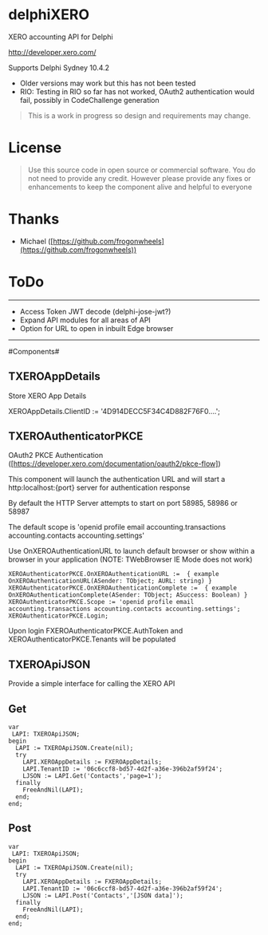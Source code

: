 # delphiXERO
XERO accounting API for Delphi

[http://developer.xero.com/ ](http://developer.xero.com/ )

Supports Delphi Sydney 10.4.2

* Older versions may work but this has not been tested
* RIO: Testing in RIO so far has not worked, OAuth2 authentication would fail, possibly in CodeChallenge generation 

> This is a work in progress so design and requirements may change.

# License #

> Use this source code in open source or commercial software. You do not need to provide any credit. However please provide any fixes or enhancements to keep the component alive and helpful to everyone

# Thanks #
- Michael ([https://github.com/frogonwheels](https://github.com/frogonwheels))


# ToDo #
----------
* Access Token JWT decode (delphi-jose-jwt?)
* Expand API modules for all areas of API
* Option for URL to open in inbuilt Edge browser

----------
#Components#

## TXEROAppDetails ##

Store XERO App Details

XEROAppDetails.ClientID := '4D914DECC5F34C4D882F76F0....';

## TXEROAuthenticatorPKCE ##

OAuth2 PKCE Authentication ([https://developer.xero.com/documentation/oauth2/pkce-flow])

This component will launch the authentication URL and will start a http:localhost:{port} server for authentication response

By default the HTTP Server attempts to start on port 58985, 58986 or 58987 

The default scope is 'openid profile email accounting.transactions accounting.contacts accounting.settings'

Use OnXEROAuthenticationURL to launch default browser or show within a browser in your application (NOTE: TWebBrowser IE Mode does not work)

	XEROAuthenticatorPKCE.OnXEROAuthenticationURL :=  { example OnXEROAuthenticationURL(ASender: TObject; AURL: string) }
	XEROAuthenticatorPKCE.OnXEROAuthenticationComplete :=  { example OnXEROAuthenticationComplete(ASender: TObject; ASuccess: Boolean) }
	XEROAuthenticatorPKCE.Scope := 'openid profile email accounting.transactions accounting.contacts accounting.settings';
	XEROAuthenticatorPKCE.Login;

Upon login FXEROAuthenticatorPKCE.AuthToken and XEROAuthenticatorPKCE.Tenants will be populated


## TXEROApiJSON ##

Provide a simple interface for calling the XERO API

## Get ##
    var
     LAPI: TXEROApiJSON;
    begin
      LAPI := TXEROApiJSON.Create(nil);
      try
    	LAPI.XEROAppDetails := FXEROAppDetails;
		LAPI.TenantID := '06c6ccf8-bd57-4d2f-a36e-396b2af59f24';
    	LJSON := LAPI.Get('Contacts','page=1');
      finally
    	FreeAndNil(LAPI);
      end;
    end;

## Post ##
    var
     LAPI: TXEROApiJSON;
    begin
      LAPI := TXEROApiJSON.Create(nil);
      try
    	LAPI.XEROAppDetails := FXEROAppDetails;
		LAPI.TenantID := '06c6ccf8-bd57-4d2f-a36e-396b2af59f24';
    	LJSON := LAPI.Post('Contacts','[JSON data]');
      finally
    	FreeAndNil(LAPI);
      end;
    end;


